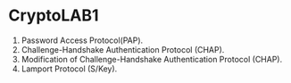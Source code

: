 # CryptoLAB1

1. Password Access Protocol(PAP).
2. Challenge-Handshake Authentication Protocol (CHAP).
3. Modification of Challenge-Handshake Authentication Protocol (CHAP).
4. Lamport Protocol (S/Key).
